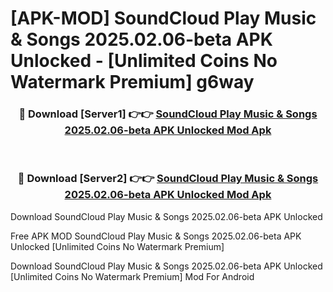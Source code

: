 # [APK-MOD] SoundCloud  Play Music & Songs 2025.02.06-beta APK Unlocked - [Unlimited Coins No Watermark Premium] g6way



<div align="center">
<h3>🔴 Download [Server1] 👉👉 <a href="https://momento.my/?title=SoundCloud__Play_Music_&_Songs_2025.02.06-beta_APK_Unlocked">SoundCloud  Play Music & Songs 2025.02.06-beta APK Unlocked Mod Apk</a></h3><br>

<h3>🔴 Download [Server2] 👉👉 <a href="https://momento.my/?title=SoundCloud__Play_Music_&_Songs_2025.02.06-beta_APK_Unlocked">SoundCloud  Play Music & Songs 2025.02.06-beta APK Unlocked Mod Apk</a></h3>
</div>



Download SoundCloud  Play Music & Songs 2025.02.06-beta APK Unlocked 

Free APK MOD SoundCloud  Play Music & Songs 2025.02.06-beta APK Unlocked [Unlimited Coins No Watermark Premium]

Download SoundCloud  Play Music & Songs 2025.02.06-beta APK Unlocked [Unlimited Coins No Watermark Premium] Mod For Android
